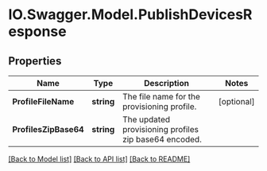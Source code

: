 # IO.Swagger.Model.PublishDevicesResponse
## Properties

Name | Type | Description | Notes
------------ | ------------- | ------------- | -------------
**ProfileFileName** | **string** | The file name for the provisioning profile. | [optional] 
**ProfilesZipBase64** | **string** | The updated provisioning profiles zip base64 encoded. | 

[[Back to Model list]](../README.md#documentation-for-models) [[Back to API list]](../README.md#documentation-for-api-endpoints) [[Back to README]](../README.md)

